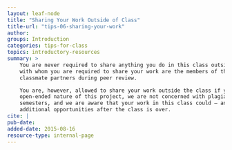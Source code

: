 ```yaml
---
layout: leaf-node
title: "Sharing Your Work Outside of Class"
title-url: "tips-06-sharing-your-work"
author: 
groups: Introduction
categories: tips-for-class
topics: introductory-resources
summary: >
    You are never required to share anything you do in this class outside the class. The only people
    with whom you are required to share your work are the members of the teaching team and your
    classmate partners during peer review.

    You are, however, allowed to share your work outside the class if you so choose. Given the
    open-ended nature of this project, we are not concerned with plagiarism by students in future
    semesters, and we are aware that your work in this class could — and hopefully will — lead to
    additional opportunities after the class is over.
cite: |
pub-date: 
added-date: 2015-08-16
resource-type: internal-page
---
```

